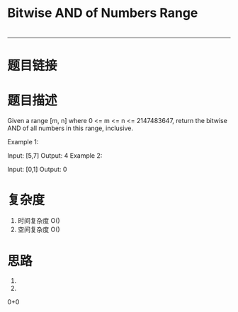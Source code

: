 #  Bitwise AND of Numbers Range
# 
-----------
# 题目链接


# 题目描述
Given a range [m, n] where 0 <= m <= n <= 2147483647, return the bitwise AND of all numbers in this range, inclusive.

Example 1:

Input: [5,7]
Output: 4
Example 2:

Input: [0,1]
Output: 0

# 复杂度
1. 时间复杂度 O()
2. 空间复杂度 O()

# 思路
1. 
2. 

0+0